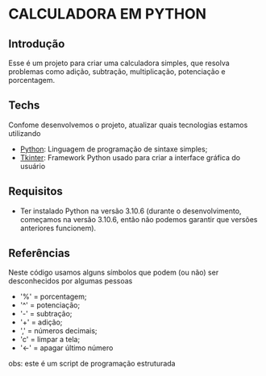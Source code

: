 # CALCULADORA EM PYTHON

## Introdução

Esse é um projeto para criar uma calculadora simples, que resolva problemas como adição, subtração, multiplicação, potenciação e porcentagem.

## Techs

Confome desenvolvemos o projeto, atualizar quais tecnologias estamos utilizando

* [Python](https://www.python.org/): Linguagem de programação de sintaxe simples;
* [Tkinter](https://docs.python.org/3/library/tk.html): Framework Python usado para criar a interface gráfica do usuário

## Requisitos

* Ter instalado Python na versão 3.10.6 (durante o desenvolvimento, começamos na versão 3.10.6, então não podemos garantir que versões anteriores funcionem).

## Referências

Neste código usamos alguns símbolos que podem (ou não) ser desconhecidos por algumas pessoas

* '%' = porcentagem;
* '^' = potenciação;
* '-' = subtração;
* '+' = adição;
* ',' = números decimais;
* 'c' = limpar a tela;
* '←' = apagar último número

obs: este é um script de programação estruturada
